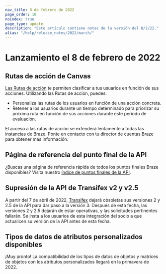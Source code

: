```yaml
---
nav_title: 8 de febrero de 2022
page_order: 10
noindex: true
page_type: update
description: "Este artículo contiene notas de la versión del 8/2/22."
alias: "/help/release_notes/2022/march/"
---
```

# Lanzamiento el 8 de febrero de 2022

## Rutas de acción de Canvas

[Las Rutas de acción]({{site.baseurl}}/user_guide/engagement_tools/canvas/canvas_components/action_paths/) te permiten clasificar a tus usuarios en función de sus acciones. Utilizando las Rutas de acción, puedes:
- Personaliza las rutas de los usuarios en función de una acción concreta. 
- Retener a los usuarios durante un tiempo determinado para priorizar su próxima ruta en función de sus acciones durante este periodo de evaluación. 

El acceso a las rutas de acción se extenderá lentamente a todas las instancias de Braze. Ponte en contacto con tu director de cuentas Braze para obtener más información.

## Página de referencia del punto final de la API

¿Buscas una página de referencia rápida de todos los puntos finales Braze disponibles? Visita nuestro [índice de puntos finales de la API]({{site.baseurl}}/api/endpoints/).

## Supresión de la API de Transifex v2 y v2.5
A partir del 7 de abril de 2022, [Transifex]({{site.baseurl}}/partners/message_personalization/localization/transifex/#transifex) dejará obsoletas sus versiones 2 y 2.5 de la API para dar paso a la versión 3. Después de esta fecha, las versiones 2 y 2.5 dejarán de estar operativas, y las solicitudes pertinentes fallarán. Se insta a los usuarios de esta integración del socio a que actualicen su versión de la API antes de esta fecha.

## Tipos de datos de atributos personalizados disponibles
¡Muy pronto! La compatibilidad de los tipos de datos de objetos y matrices de objetos con los atributos personalizados llegará en la primavera de 2022.